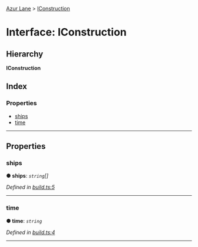 [Azur Lane](../README.md) > [IConstruction](../interfaces/iconstruction.md)

# Interface: IConstruction

## Hierarchy

**IConstruction**

## Index

### Properties

* [ships](iconstruction.md#ships)
* [time](iconstruction.md#time)

---

## Properties

<a id="ships"></a>

###  ships

**● ships**: *`string`[]*

*Defined in [build.ts:5](https://github.com/KurozeroPB/AzurLane/blob/0054835/lib/build.ts#L5)*

___
<a id="time"></a>

###  time

**● time**: *`string`*

*Defined in [build.ts:4](https://github.com/KurozeroPB/AzurLane/blob/0054835/lib/build.ts#L4)*

___

